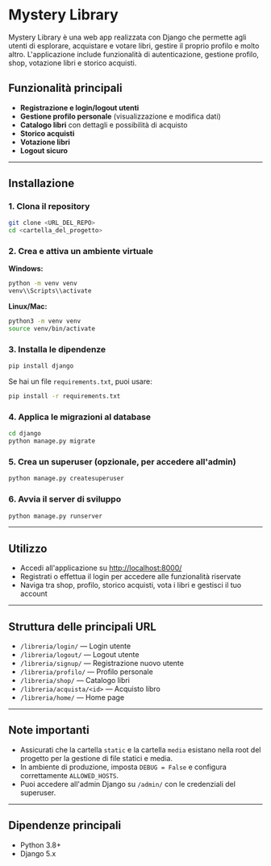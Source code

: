 # Mystery Library

Mystery Library è una web app realizzata con Django che permette agli utenti di esplorare, acquistare e votare libri, gestire il proprio profilo e molto altro. L'applicazione include funzionalità di autenticazione, gestione profilo, shop, votazione libri e storico acquisti.

## Funzionalità principali

- **Registrazione e login/logout utenti**
- **Gestione profilo personale** (visualizzazione e modifica dati)
- **Catalogo libri** con dettagli e possibilità di acquisto
- **Storico acquisti**
- **Votazione libri**
- **Logout sicuro**

---

## Installazione

### 1. Clona il repository

```bash
git clone <URL_DEL_REPO>
cd <cartella_del_progetto>
```

### 2. Crea e attiva un ambiente virtuale

**Windows:**
```bash
python -m venv venv
venv\\Scripts\\activate
```
**Linux/Mac:**
```bash
python3 -m venv venv
source venv/bin/activate
```

### 3. Installa le dipendenze

```bash
pip install django
```

Se hai un file `requirements.txt`, puoi usare:
```bash
pip install -r requirements.txt
```

### 4. Applica le migrazioni al database

```bash
cd django
python manage.py migrate
```

### 5. Crea un superuser (opzionale, per accedere all'admin)

```bash
python manage.py createsuperuser
```

### 6. Avvia il server di sviluppo

```bash
python manage.py runserver
```

---

## Utilizzo

- Accedi all'applicazione su [http://localhost:8000/](http://localhost:8000/)
- Registrati o effettua il login per accedere alle funzionalità riservate
- Naviga tra shop, profilo, storico acquisti, vota i libri e gestisci il tuo account

---

## Struttura delle principali URL

- `/libreria/login/` — Login utente
- `/libreria/logout/` — Logout utente
- `/libreria/signup/` — Registrazione nuovo utente
- `/libreria/profilo/` — Profilo personale
- `/libreria/shop/` — Catalogo libri
- `/libreria/acquista/<id>` — Acquisto libro
- `/libreria/home/` — Home page

---

## Note importanti

- Assicurati che la cartella `static` e la cartella `media` esistano nella root del progetto per la gestione di file statici e media.
- In ambiente di produzione, imposta `DEBUG = False` e configura correttamente `ALLOWED_HOSTS`.
- Puoi accedere all'admin Django su `/admin/` con le credenziali del superuser.

---

## Dipendenze principali

- Python 3.8+
- Django 5.x


